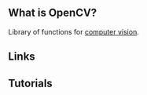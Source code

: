 ## What is OpenCV?
Library of functions for [computer vision][computer_vision].

## Links

## Tutorials

<!-- Embedded links -->
[1]: https://github.com/nchristie/tech_notes/blob/master/x/xxx.md
[computer_vision]: https://github.com/nchristie/tech_notes/blob/master/c/computer_vision.md
